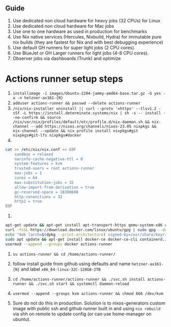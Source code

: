## Guide

1. Use dedicated non cloud hardware for heavy jobs (32 CPUs) for Linux
2. Use dedicated non cloud hardware for Mac jobs
3. Use one to one hardware as used in production for benchmarks
4. Use Nix native services (Hercules, Nixbuild, Hydra) for immutable pure nix builds (they are fastest for Nix and with best debugging experience)
5. Use default GH runners for super light jobs (2 CPU cores).
6. Use BlueJet or GH Larger runners for light jobs (4-8 CPU cores).
7. Observer jobs via dashboards (Trunk) and optimize

# Actions runner setup steps

1. `installimage -i images/Ubuntu-2204-jammy-amd64-base.tar.gz -G yes -a -n hetzner-ax161-{N}`
2. `adduser actions-runner && passwd --delete actions-runner` 
3. `/nix/nix-installer uninstall || curl --proto '=https' --tlsv1.2 -sSf -L https://install.determinate.systems/nix | sh -s -- install --no-confirm && source /nix/var/nix/profiles/default/etc/profile.d/nix-daemon.sh && nix-channel --add https://nixos.org/channels/nixos-23.05 nixpkgs && nix-channel --update && nix profile install nixpkgs#git nixpkgs#git-lfs nixpkgs#docker`
3. 
```bash
cat >> /etc/nix/nix.conf << EOF
    sandbox = relaxed
    narinfo-cache-negative-ttl = 0      
    system-features = kvm     
    trusted-users = root actions-runner
    max-jobs = 1
    cores = 64
    max-substitution-jobs = 32
    allow-import-from-derivation = true
    gc-reserved-space = 18388608
    http-connections = 32
    http2 = true      
EOF
```

1.
```bash
apt-get update && apt-get install apt-transport-https qemu-system-x86 ca-certificates curl gnupg software-properties-common --yes
curl -fsSL https://download.docker.com/linux/ubuntu/gpg | sudo gpg --dearmor -o /usr/share/keyrings/docker-archive-keyring.gpg
echo "deb [arch=$(dpkg --print-architecture) signed-by=/usr/share/keyrings/docker-archive-keyring.gpg] https://download.docker.com/linux/ubuntu $(lsb_release -cs) stable" | sudo tee /etc/apt/sources.list.d/docker.list > /dev/null
sudo apt update && apt-get install docker-ce docker-ce-cli containerd.io docker-buildx-plugin docker-compose-plugin --yes
usermod --append --groups docker actions-runner
```
1. `su actions-runner && cd /home/actions-runner/`
2. follow install guide from github using defaults and name `hetzner-ax161-{N}` and label `x86_64-linux-32C-128GB-2TB`


1. `cd /home/actions-runner/actions-runner && ./svc.sh install actions-runner && ./svc.sh start && systemctl daemon-reload`
 
2. `usermod --append --groups kvm actions-runner && chmod 666 /dev/kvm`
3.   Sure do not do this in production. Solution is to nixos-generators custom image with public ssh and github runner built in and using `nix rebuild` via shh on remote to update config (or can use home-manager on ubuntu). 